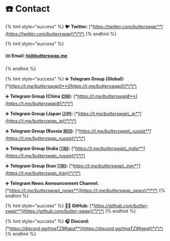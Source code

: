 # ☎️ Contact

{% hint style="success" %}
**🐦 Twitter:** [**https://twitter.com/butterswap**](https://twitter.com/butterswap)\*\*\*\*
{% endhint %}

{% hint style="success" %}
#### ✉️ Email: hi@butterswap.me
{% endhint %}

{% hint style="success" %}
**✈️ Telegram Group \(Global\):** [**https://t.me/butterswap0**](https://t.me/butterswap0)\*\*\*\*

**✈️ Telegram Group \(China 🇨🇳\):** [**https://t.me/butterswap8**](https://t.me/butterswap8)\*\*\*\*

**✈️ Telegram Group \(Japan 🇯🇵\):** [**https://t.me/butterswap\_jp**](https://t.me/butterswap_jp)\*\*\*\*

**✈️ Telegram Group \(Russia 🇷🇺\):** [**https://t.me/butterswap\_russia**](https://t.me/butterswap_russia)\*\*\*\*

**✈️ Telegram Group \(India 🇮🇳\):** [**https://t.me/butterswap\_india**](https://t.me/butterswap_russia)\*\*\*\*

**✈️ Telegram Group \(Iran 🇮🇷\):** [**https://t.me/butterswap\_iran**](https://t.me/butterswap_Iran)\*\*\*\*

**✈️ Telegram News Announcement Channel:** [**https://t.me/butterswap\_news**](https://t.me/butterswap_news)\*\*\*\*
{% endhint %}

{% hint style="success" %}
**👨‍💻 GitHub:** [**https://github.com/butter-swap**](https://github.com/butter-swap)\*\*\*\*
{% endhint %}

{% hint style="success" %}
**🎧 Discord:** [**https://discord.gg/tmqTZ96gpd**](https://discord.gg/tmqTZ96gpd)\*\*\*\*
{% endhint %}



